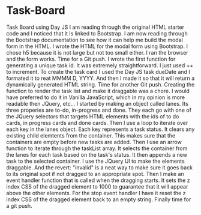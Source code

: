 # Task-Board
Task Board using Day JS
I am reading through the original HTML starter code and I noticed that it is linked to Bootstrap.
I am now reading through the Bootstrap documentation to see how it can help me build the modal form in the HTML. 
I wrote the HTML for the modal form using Bootstrap. 
I chose h5 because it is not large but not too small either.
I ran the browser and the form works. Time for a Git push. 
I wrote the first function for generating a unique task id. It was extremely straightforward. I just used ++ to increment. 
To create the task card I used the Day JS task dueDate and I formated it to reat MMMM D, YYYY. And then I made it so that it will 
return a dynamically generated HTML string. Time for another Git push. 
Creating the function to render the task list and make it draggable was a chore. I would have preferred to do it in Vanilla JavaScript, which in my opinion is more readable then JQuery, etc... 
I started by making an object called lanes. Its three properies are to-do, in-progress and done. They each go with one of the JQuery selectors that targets HTML elements with the ids of to do cards, in progress cards and done cards. Then I use a loop to iterate over each key in the lanes object. Each key represents a task status. It clears any existing child elemtents from the container. This makes sure that the containers are empty before new tasks are added. Then I use an arrow function to iterate through the taskList array. It selects the container from the lanes for each task based on the task's status. It then appends a new task to the selected container. 
I use the JQuery UI to make the elements draggable. And the revert: "invalid" is a neat way to make sure it goes back to its original spot if not dragged to an appropriate spot. Then I make an event handler function that is called when the dragging starts. It sets the z index CSS of the dragged element to 1000 to guarantee that it will appear above the other elements. For the stop event handler I have it reset the z index CSS of the dragged element back to an empty string. Finally time for a git push.


